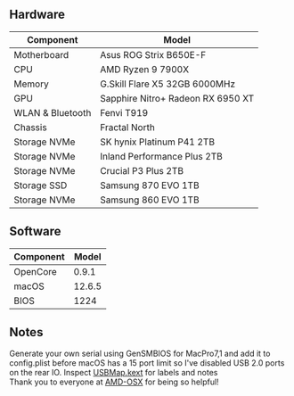 ## Hardware

| Component        | Model                         			|
| ---------------- | --------------------------------------	|
| Motherboard      | Asus ROG Strix B650E-F        			|
| CPU              | AMD Ryzen 9 7900X             			|
| Memory           | G.Skill Flare X5 32GB 6000MHz 			|
| GPU              | Sapphire Nitro+ Radeon RX 6950 XT		|
| WLAN & Bluetooth | Fenvi T919 							|
| Chassis          | Fractal North							|
| Storage NVMe     | SK hynix Platinum P41 2TB				|
| Storage NVMe     | Inland Performance Plus 2TB			|
| Storage NVMe     | Crucial P3 Plus 2TB					|
| Storage SSD      | Samsung 870 EVO 1TB					|
| Storage NVMe     | Samsung 860 EVO 1TB					|
## Software

| Component | Model  |
| --------- | ------ |
| OpenCore  | 0.9.1  |
| macOS     | 12.6.5 |
| BIOS      | 1224   |

## Notes
Generate your own serial using GenSMBIOS for MacPro7,1 and add it to config.plist before
macOS has a 15 port limit so I've disabled USB 2.0 ports on the rear IO. Inspect [USBMap.kext](https://github.com/ryanilano/hackintosh-asus-b650ef-amd/blob/master/EFI/OC/Kexts/USBMap.kext/Contents/Info.plist) for labels and notes  
Thank you to everyone at [AMD-OSX](https://amd-osx.com) for being so helpful!